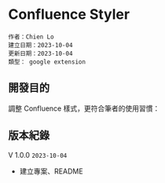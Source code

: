 # Confluence Styler 

```
作者：Chien Lo
建立日期：2023-10-04
更新日期：2023-10-04
類型： google extension
```

## 開發目的
調整 Confluence 樣式，更符合筆者的使用習慣：

## 版本紀錄
V 1.0.0 `2023-10-04`
- 建立專案、README